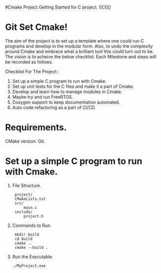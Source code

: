 #Cmake Project Getting Started for C project. ![CI][]

# Git Set Cmake!

The aim of the project is to set up a template where one could run C programs and develop in the modular form. Also, to undo the complexity around Cmake and embrace what a brilliant tool this could turn out to be.
The vision is to acheive the below checklist. Each Milestone and steps will be recorded as follows.

Checklist For The Project :

 1. Set up a simple C program to run with Cmake.
 2. Set up unit tests for the C files and make it a part of Cmake.
 3. Develop and learn how to manage modules in Cmake.
 4. Maybe try and run FreeRTOS.
 5. Doxygen support to keep documentation automated.
 6. Auto code refactoring as a part of CI/CD.

# Requirements.

CMake version.
Git.


# Set up a simple C program to run with Cmake.

1. File Structure.

        project/
        CMakeLists.txt
        src/
            main.c
        include/
            project.h
2. Commands to Run.
	

	    mkdir build
	    cd build
	    cmake ..
	    cmake --build .

3. Run the Executable.

	   ./MyProject.exe

	
